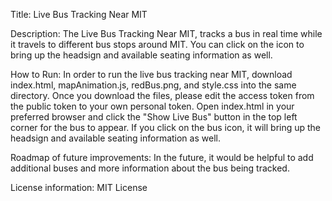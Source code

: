 Title: Live Bus Tracking Near MIT

Description:  The Live Bus Tracking Near MIT, tracks a bus in real time while it travels to different bus stops around MIT. You can click on the icon to bring up the headsign and available seating information as well.

How to Run: In order to run the live bus tracking near MIT, download index.html, mapAnimation.js, redBus.png, and style.css into the same directory. Once you download the files, please edit the access token from the public token to your own personal token.  Open index.html in your preferred browser and click the "Show Live Bus" button in the top left corner for the bus to appear. If you click on the bus icon, it will bring up the headsign and available seating information as well.

Roadmap of future improvements: In the future, it would be helpful to add additional buses and more information about the bus being tracked. 

License information: MIT License
